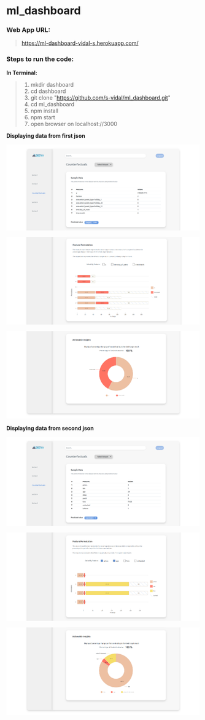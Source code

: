 # ml_dashboard

### Web App URL:

> https://ml-dashboard-vidal-s.herokuapp.com/

### Steps to run the code:

**In Terminal:**

> 1.  mkdir dashboard
> 2.  cd dashboard
> 3.  git clone "https://github.com/s-vidal/ml_dashboard.git"
> 4.  cd ml_dashboard
> 5.  npm install
> 6.  npm start
> 7.  open browser on localhost://3000

**Displaying data from first json**

![alt text](./demo/dataset1_1.png)

![alt text](./demo/dataset1_2.png)

![alt text](./demo/dataset1_3.png)

**Displaying data from second json**

![alt text](./demo/dataset2_1.png)

![alt text](./demo/dataset2_2.png)

![alt text](./demo/dataset2_3.png)
